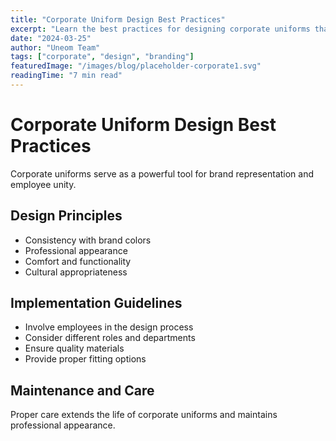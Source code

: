 ```yaml
---
title: "Corporate Uniform Design Best Practices"
excerpt: "Learn the best practices for designing corporate uniforms that enhance brand identity."
date: "2024-03-25"
author: "Uneom Team"
tags: ["corporate", "design", "branding"]
featuredImage: "/images/blog/placeholder-corporate1.svg"
readingTime: "7 min read"
---
```


# Corporate Uniform Design Best Practices

Corporate uniforms serve as a powerful tool for brand representation and employee unity.

## Design Principles

- Consistency with brand colors
- Professional appearance
- Comfort and functionality
- Cultural appropriateness

## Implementation Guidelines

- Involve employees in the design process
- Consider different roles and departments
- Ensure quality materials
- Provide proper fitting options

## Maintenance and Care

Proper care extends the life of corporate uniforms and maintains professional appearance.
